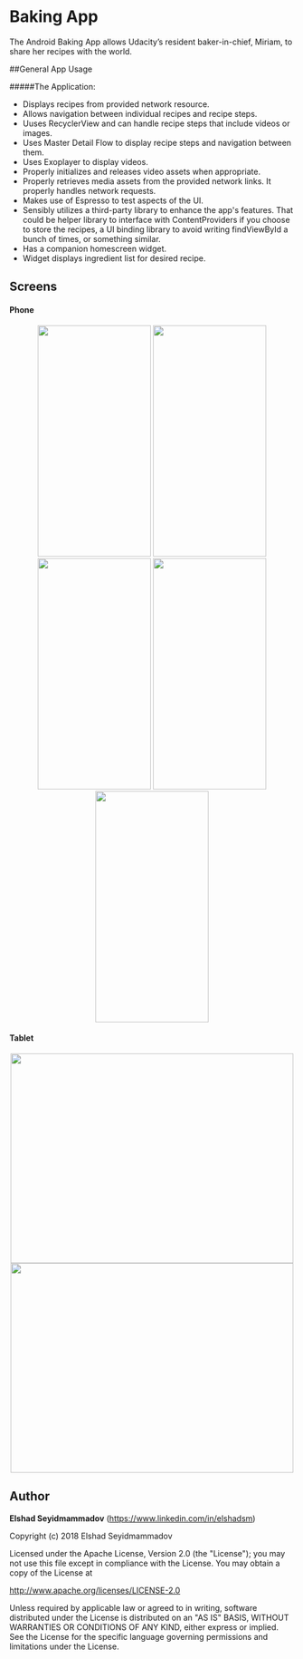 # Baking App

The Android Baking App allows Udacity’s resident baker-in-chief, Miriam, to share her recipes with the world.

##General App Usage

#####The Application:
* Displays recipes from provided network resource.
* Allows navigation between individual recipes and recipe steps.
* Uuses RecyclerView and can handle recipe steps that include videos or images.
* Uses Master Detail Flow to display recipe steps and navigation between them.
* Uses Exoplayer to display videos.
* Properly initializes and releases video assets when appropriate.
* Properly retrieves media assets from the provided network links. It properly handles network requests.
* Makes use of Espresso to test aspects of the UI.
* Sensibly utilizes a third-party library to enhance the app's features. That could be helper library to interface with ContentProviders if you choose to store the recipes, a UI binding library to avoid writing findViewById a bunch of times, or something similar.
* Has a companion homescreen widget.
* Widget displays ingredient list for desired recipe.

## Screens
#### Phone
<p style="text-align:center">
<img src="https://user-images.githubusercontent.com/13982125/36837378-abf8cc32-1d55-11e8-929f-a84a15b8ec75.png" style="width:200;height:408"/>
<img src="https://user-images.githubusercontent.com/13982125/36837396-b9cbe2b8-1d55-11e8-8a05-4da5db71d2e8.png" style="width:200;height:408"/>
<img src="https://user-images.githubusercontent.com/13982125/36837414-c4504512-1d55-11e8-972a-68f45a57eab5.png" style="width:200;height:408"/>
<img src="https://user-images.githubusercontent.com/13982125/36837429-cfe052e6-1d55-11e8-803d-d2a1d7d9ef0f.png" style="width:200;height:408"/>
<img src="https://user-images.githubusercontent.com/13982125/36837444-daa64604-1d55-11e8-9137-a67650242c8a.png" style="width:200;height:408"/>
</p>

#### Tablet
<p style="text-align:center">
<img src="https://user-images.githubusercontent.com/13982125/36837468-e713dbc2-1d55-11e8-9e9b-6fcdf092837e.png" style="width:500;height:370"/>
<img src="https://user-images.githubusercontent.com/13982125/36837476-ef92487e-1d55-11e8-9247-f69fb1193f94.png" style="width:500;height:370"/>
</p>

## Author
**Elshad Seyidmammadov** (https://www.linkedin.com/in/elshadsm)

Copyright (c) 2018 Elshad Seyidmammadov

Licensed under the Apache License, Version 2.0 (the "License"); you may not use this file except in compliance with the License. You may obtain a copy of the License at

http://www.apache.org/licenses/LICENSE-2.0

Unless required by applicable law or agreed to in writing, software distributed under the License is distributed on an "AS IS" BASIS, WITHOUT WARRANTIES OR CONDITIONS OF ANY KIND, either express or implied. See the License for the specific language governing permissions and limitations under the License.